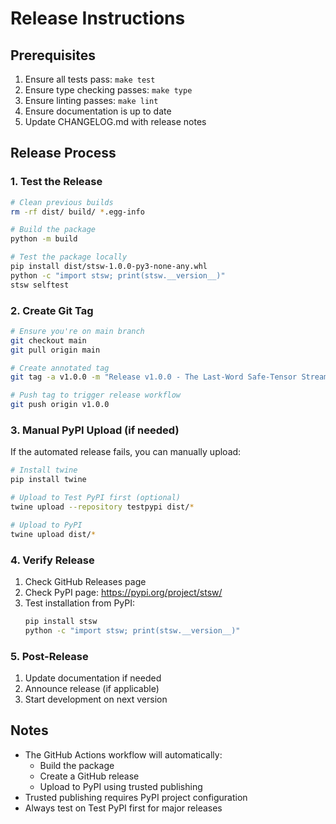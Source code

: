 # Release Instructions

## Prerequisites

1. Ensure all tests pass: `make test`
2. Ensure type checking passes: `make type`
3. Ensure linting passes: `make lint`
4. Ensure documentation is up to date
5. Update CHANGELOG.md with release notes

## Release Process

### 1. Test the Release

```bash
# Clean previous builds
rm -rf dist/ build/ *.egg-info

# Build the package
python -m build

# Test the package locally
pip install dist/stsw-1.0.0-py3-none-any.whl
python -c "import stsw; print(stsw.__version__)"
stsw selftest
```

### 2. Create Git Tag

```bash
# Ensure you're on main branch
git checkout main
git pull origin main

# Create annotated tag
git tag -a v1.0.0 -m "Release v1.0.0 - The Last-Word Safe-Tensor Stream Suite"

# Push tag to trigger release workflow
git push origin v1.0.0
```

### 3. Manual PyPI Upload (if needed)

If the automated release fails, you can manually upload:

```bash
# Install twine
pip install twine

# Upload to Test PyPI first (optional)
twine upload --repository testpypi dist/*

# Upload to PyPI
twine upload dist/*
```

### 4. Verify Release

1. Check GitHub Releases page
2. Check PyPI page: https://pypi.org/project/stsw/
3. Test installation from PyPI:
   ```bash
   pip install stsw
   python -c "import stsw; print(stsw.__version__)"
   ```

### 5. Post-Release

1. Update documentation if needed
2. Announce release (if applicable)
3. Start development on next version

## Notes

- The GitHub Actions workflow will automatically:
  - Build the package
  - Create a GitHub release
  - Upload to PyPI using trusted publishing
- Trusted publishing requires PyPI project configuration
- Always test on Test PyPI first for major releases